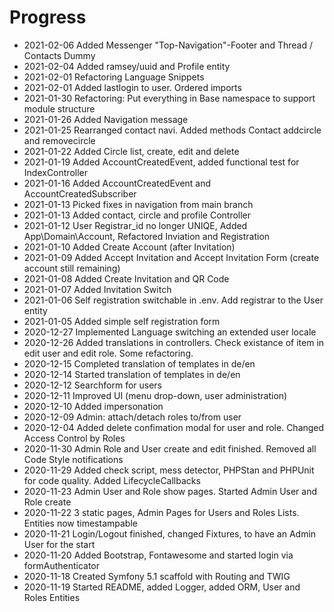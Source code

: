 Progress
========
* 2021-02-06 Added Messenger "Top-Navigation"-Footer and Thread / Contacts Dummy
* 2021-02-04 Added ramsey/uuid and Profile entity
* 2021-02-01 Refactoring Language Snippets
* 2021-02-01 Added lastlogin to user. Ordered imports
* 2021-01-30 Refactoring: Put everything in Base namespace to support module structure
* 2021-01-26 Added Navigation message
* 2021-01-25 Rearranged contact navi. Added methods Contact addcircle and removecircle
* 2021-01-22 Added Circle list, create, edit and delete
* 2021-01-19 Added AccountCreatedEvent, added functional test for IndexController
* 2021-01-16 Added AccountCreatedEvent and AccountCreatedSubscriber
* 2021-01-13 Picked fixes in navigation from main branch
* 2021-01-13 Added contact, circle and profile Controller
* 2021-01-12 User Registrar_id no longer UNIQE, Added App\Domain\Account, Refactored Inviation and Registration
* 2021-01-10 Added Create Account (after Invitation)
* 2021-01-09 Added Accept Invitation and Accept Invitation Form (create account still remaining)
* 2021-01-08 Added Create Invitation and QR Code
* 2021-01-07 Added Invitation Switch
* 2021-01-06 Self registration switchable in .env. Add registrar to the User entity
* 2021-01-05 Added simple self registration form
* 2020-12-27 Implemented Language switching an extended user locale
* 2020-12-26 Added translations in controllers. Check existance of item in edit user and edit role. Some refactoring.
* 2020-12-15 Completed translation of templates in de/en
* 2020-12-14 Started translation of templates in de/en
* 2020-12-12 Searchform for users 
* 2020-12-11 Improved UI (menu drop-down, user administration)
* 2020-12-10 Added impersonation
* 2020-12-09 Admin: attach/detach roles to/from user
* 2020-12-04 Added delete confimation modal for user and role. Changed Access Control by Roles
* 2020-11-30 Admin Role and User create and edit finished. Removed all Code Style notifications
* 2020-11-29 Added check script, mess detector, PHPStan and PHPUnit for code quality. Added LifecycleCallbacks
* 2020-11-23 Admin User and Role show pages. Started Admin User and Role create
* 2020-11-22 3 static pages, Admin Pages for Users and Roles Lists. Entities now timestampable
* 2020-11-21 Login/Logout finished, changed Fixtures, to have an Admin User for the start
* 2020-11-20 Added Bootstrap, Fontawesome and started login via formAuthenticator
* 2020-11-18 Created Symfony 5.1 scaffold with Routing and TWIG
* 2020-11-19 Started README, added Logger, added ORM, User and Roles Entities